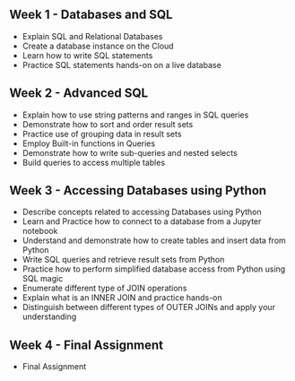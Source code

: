 ## **Week 1 - Databases and SQL**
- Explain SQL and Relational Databases
- Create a database instance on the Cloud
- Learn how to write SQL statements
- Practice SQL statements hands-on on a live database

## **Week 2 - Advanced SQL**
- Explain how to use string patterns and ranges in SQL queries
- Demonstrate how to sort and order result sets
- Practice use of grouping data in result sets
- Employ Built-in functions in Queries
- Demonstrate how to write sub-queries and nested selects
- Build queries to access multiple tables

## **Week 3 - Accessing Databases using Python**
- Describe concepts related to accessing Databases using Python
- Learn and Practice how to connect to a database from a Jupyter notebook
- Understand and demonstrate how to create tables and insert data from Python
- Write SQL queries and retrieve result sets from Python
- Practice how to perform simplified database access from Python using SQL magic
- Enumerate different type of JOIN operations
- Explain what is an INNER JOIN and practice hands-on
- Distinguish between different types of OUTER JOINs and apply your understanding

## **Week 4 - Final Assignment**
- Final Assignment
